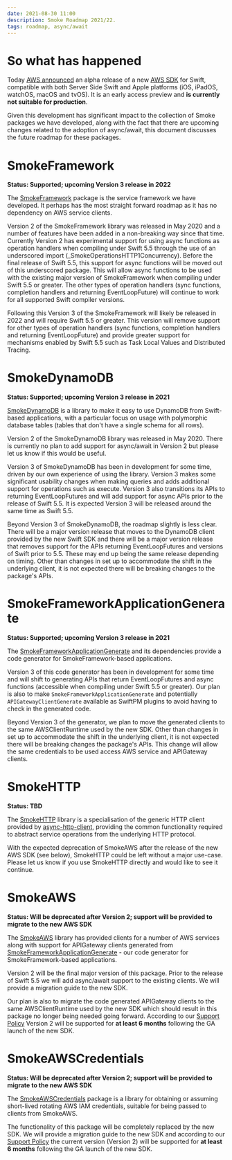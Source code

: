 ```yaml
---
date: 2021-08-30 11:00
description: Smoke Roadmap 2021/22.
tags: roadmap, async/await
---
```

# So what has happened

Today [AWS announced](https://aws.amazon.com/blogs/developer/announcing-new-aws-sdk-for-swift-alpha-release/) an alpha release of a new [AWS SDK](https://github.com/awslabs/aws-sdk-swift) for Swift, compatible with both Server Side Swift and Apple platforms (iOS, iPadOS, watchOS, macOS and tvOS). It is an early access preview and **is currently not suitable for production**.

Given this development has significant impact to the collection of Smoke packages we have developed, along with the fact that there are upcoming changes related to the adoption of async/await, this document discusses the future roadmap for these packages.

# SmokeFramework

**Status: Supported; upcoming Version 3 release in 2022**

The [SmokeFramework](https://github.com/amzn/smoke-framework) package is the service framework we have developed. It perhaps has the most straight forward roadmap as it has no dependency on AWS service clients.

Version 2 of the SmokeFramework library was released in May 2020 and a number of features have been added in a non-breaking way since that time. Currently Version 2 has experimental support for using async functions as operation handlers when compiling under Swift 5.5 through the use of an underscored import (_SmokeOperationsHTTP1Concurrency). Before the final release of Swift 5.5, this support for async functions will be moved out of this underscored package. This will allow async functions to be used with the existing major version of SmokeFramework when compiling under Swift 5.5 or greater. The other types of operation handlers (sync functions, completion handlers and returning EventLoopFuture) will continue to work for all supported Swift compiler versions.

Following this Version 3 of the SmokeFramework will likely be released in 2022 and will require Swift 5.5 or greater. This version will remove support for other types of operation handlers (sync functions, completion handlers and returning EventLoopFuture) and provide greater support for mechanisms enabled by Swift 5.5 such as Task Local Values and Distributed Tracing.

# SmokeDynamoDB

**Status: Supported; upcoming Version 3 release in 2021**

[SmokeDynamoDB](https://github.com/amzn/smoke-dynamodb) is a library to make it easy to use DynamoDB from Swift-based applications, with a particular focus on usage with polymorphic database tables (tables that don't have a single schema for all rows).

Version 2 of the SmokeDynamoDB library was released in May 2020. There is currently no plan to add support for async/await in Version 2 but please let us know if this would be useful.

Version 3 of SmokeDynamoDB has been in development for some time, driven by our own experience of using the library. Version 3 makes some significant usability changes when making queries and adds additional support for operations such as execute. Version 3 also transitions its APIs to returning EventLoopFutures and will add support for async APIs prior to the release of Swift 5.5. It is expected Version 3 will be released around the same time as Swift 5.5.

Beyond Version 3 of SmokeDynamoDB, the roadmap slightly is less clear. There will be a major version release that moves to the DynamoDB client provided by the new Swift SDK and there will be a major version release that removes support for the APIs returning EventLoopFutures and versions of Swift prior to 5.5. These may end up being the same release depending on timing. Other than changes in set up to accommodate the shift in the underlying client, it is not expected there will be breaking changes to the package's APIs.

# SmokeFrameworkApplicationGenerate

**Status: Supported; upcoming Version 3 release in 2021**

The [SmokeFrameworkApplicationGenerate](https://github.com/amzn/smoke-framework-application-generate) and its dependencies provide a code generator for SmokeFramework-based applications.

Version 3 of this code generator has been in development for some time and will shift to generating APIs that return EventLoopFutures and async functions (accessible when compiling under Swift 5.5 or greater). Our plan is also to make `SmokeFrameworkApplicationGenerate` and potentially `APIGatewayClientGenerate` available as SwiftPM plugins to avoid having to check in the generated code.

Beyond Version 3 of the generator, we plan to move the generated clients to the same AWSClientRuntime used by the new SDK. Other than changes in set up to accommodate the shift in the underlying client, it is not expected there will be breaking changes the package's APIs. This change will allow the same credentials to be used access AWS service and APIGateway clients.

# SmokeHTTP

**Status: TBD**

The [SmokeHTTP](https://github.com/amzn/smoke-http) library is a specialisation of the generic HTTP client provided by [async-http-client](https://github.com/swift-server/async-http-client), providing the common functionality required to abstract service operations from the underlying HTTP protocol.

With the expected deprecation of SmokeAWS after the release of the new AWS SDK (see below), SmokeHTTP could be left without a major use-case. Please let us know if you use SmokeHTTP directly and would like to see it continue.

# SmokeAWS

**Status: Will be deprecated after Version 2; support will be provided to migrate to the new AWS SDK**

The [SmokeAWS](https://github.com/amzn/smoke-dynamodb) library has provided clients for a number of AWS services along with support for APIGateway clients generated from [SmokeFrameworkApplicationGenerate](https://github.com/amzn/smoke-framework-application-generate) - our code generator for SmokeFramework-based applications.

Version 2 will be the final major version of this package. Prior to the release of Swift 5.5 we will add async/await support to the existing clients. We will provide a migration guide to the new SDK.

Our plan is also to migrate the code generated APIGateway clients to the same AWSClientRuntime used by the new SDK which should result in this package no longer being needed going forward. According to our [Support Policy](https://github.com/amzn/smoke-aws/blob/main/docs/Support_Policy.md) Version 2 will be supported for **at least 6 months** following the GA launch of the new SDK.


# SmokeAWSCredentials

**Status: Will be deprecated after Version 2; support will be provided to migrate to the new AWS SDK**

The [SmokeAWSCredentials](https://github.com/amzn/smoke-aws-credentials) package is a library for obtaining or assuming short-lived rotating AWS IAM credentials, suitable for being passed to clients from SmokeAWS.

The functionality of this package will be completely replaced by the new SDK. We will provide a migration guide to the new SDK and according to our [Support Policy](https://github.com/amzn/smoke-aws/blob/main/docs/Support_Policy.md) the current version (Version 2) will be supported for **at least 6 months** following the GA launch of the new SDK.
